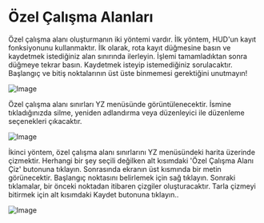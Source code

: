 # Özel Çalışma Alanları


Özel çalışma alanı oluşturmanın iki yöntemi vardır.
İlk yöntem, HUD'un kayıt fonksiyonunu kullanmaktır.
İlk olarak, rota kayıt düğmesine basın ve kaydetmek istediğiniz alan sınırında ilerleyin.
İşlemi tamamladıktan sonra düğmeye tekrar basın. Kaydetmek isteyip istemediğiniz sorulacaktır.
Başlangıç ve bitiş noktalarının üst üste binmemesi gerektiğini unutmayın!


![Image](/home/runner/work/CourseplayHelp/CourseplayHelp/recordcustomhelp_0_0_765_510.png)


Özel çalışma alanı sınırları YZ menüsünde görüntülenecektir.
İsmine tıkladığınızda silme, yeniden adlandırma veya düzenleyici ile düzenleme seçenekleri çıkacaktır.


![Image](/home/runner/work/CourseplayHelp/CourseplayHelp/donecustomhelp_0_0_765_510.png)


İkinci yöntem, özel çalışma alanı sınırlarını YZ menüsündeki harita üzerinde çizmektir.
Herhangi bir şey seçili değilken alt kısımdaki 'Özel Çalışma Alanı Çiz' butonuna tıklayın.
Sonrasında ekranın üst kısmında bir metin görünecektir.
Başlangıç noktasını belirlemek için sağ tıklayın.
Sonraki tıklamalar, bir önceki noktadan itibaren çizgiler oluşturacaktır.
Tarla çizmeyi bitirmek için alt kısımdaki Kaydet butonuna tıklayın..


![Image](/home/runner/work/CourseplayHelp/CourseplayHelp/drawcustomhelp_0_0_765_510.png)

